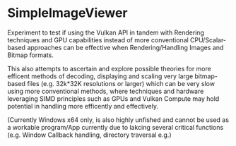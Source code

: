 # SimpleImageViewer

Experiment to test if using the Vulkan API in tandem with Rendering techniques and GPU capabilities instead of more conventional CPU/Scalar-based approaches can be effective when Rendering/Handling Images and Bitmap formats.

This also attempts to ascertain and explore possible theories for more efficent methods of decoding, displaying and scaling very large bitmap-based files (e.g. 32k*32K resolutions or larger) which can be very slow using more conventional methods, where techniques and hardware leveraging SIMD principles such as GPUs and Vulkan Compute may hold potential in handling more efficently and effectively.

(Currently Windows x64 only, is also highly unfished and cannot be used as a workable program/App currently due to lakcing several critical functions (e.g. Window Callback handling, directory traversal e.g.)
